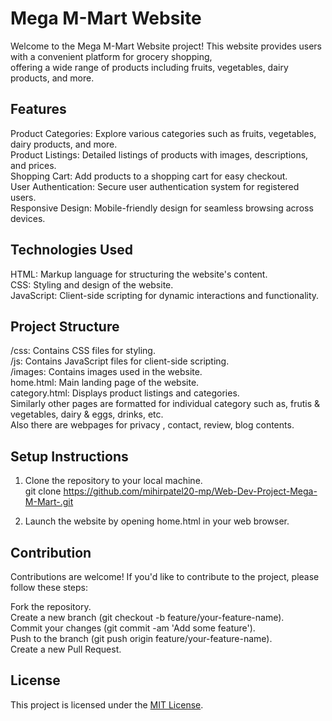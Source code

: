 # Mega M-Mart Website  

Welcome to the Mega M-Mart Website project! This website provides users with a convenient platform for grocery shopping,  
offering a wide range of products including fruits, vegetables, dairy products, and more.

## Features

Product Categories: Explore various categories such as fruits, vegetables, dairy products, and more.  
Product Listings: Detailed listings of products with images, descriptions, and prices.  
Shopping Cart: Add products to a shopping cart for easy checkout.  
User Authentication: Secure user authentication system for registered users.  
Responsive Design: Mobile-friendly design for seamless browsing across devices.  

## Technologies Used  

HTML: Markup language for structuring the website's content.  
CSS: Styling and design of the website.  
JavaScript: Client-side scripting for dynamic interactions and functionality.  

## Project Structure  

/css: Contains CSS files for styling.  
/js: Contains JavaScript files for client-side scripting.  
/images: Contains images used in the website.  
home.html: Main landing page of the website.  
category.html: Displays product listings and categories.  
Similarly other pages are formatted for individual category such as, frutis & vegetables, dairy & eggs, drinks, etc.  
Also there are webpages for privacy , contact, review, blog contents.  


## Setup Instructions

1. Clone the repository to your local machine.  
    git clone https://github.com/mihirpatel20-mp/Web-Dev-Project-Mega-M-Mart-.git

   
2. Launch the website by opening home.html in your web browser.
 
## Contribution

Contributions are welcome! If you'd like to contribute to the project, please follow these steps:  

Fork the repository.  
Create a new branch (git checkout -b feature/your-feature-name).  
Commit your changes (git commit -am 'Add some feature').  
Push to the branch (git push origin feature/your-feature-name).  
Create a new Pull Request.  

## License


This project is licensed under the [MIT License](LICENSE).
